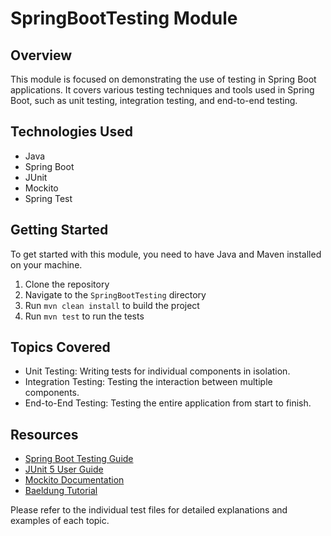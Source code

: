 # SpringBootTesting Module

## Overview
This module is focused on demonstrating the use of testing in Spring Boot applications. It covers various testing techniques and tools used in Spring Boot, such as unit testing, integration testing, and end-to-end testing.

## Technologies Used
- Java
- Spring Boot
- JUnit
- Mockito
- Spring Test

## Getting Started
To get started with this module, you need to have Java and Maven installed on your machine.

1. Clone the repository
2. Navigate to the `SpringBootTesting` directory
3. Run `mvn clean install` to build the project
4. Run `mvn test` to run the tests

## Topics Covered
- Unit Testing: Writing tests for individual components in isolation.
- Integration Testing: Testing the interaction between multiple components.
- End-to-End Testing: Testing the entire application from start to finish.

## Resources
- [Spring Boot Testing Guide](https://spring.io/guides/gs/testing-web/)
- [JUnit 5 User Guide](https://junit.org/junit5/docs/current/user-guide/)
- [Mockito Documentation](https://javadoc.io/doc/org.mockito/mockito-core/latest/index.html)
- [Baeldung Tutorial](https://www.baeldung.com/spring-boot-testing)

Please refer to the individual test files for detailed explanations and examples of each topic.